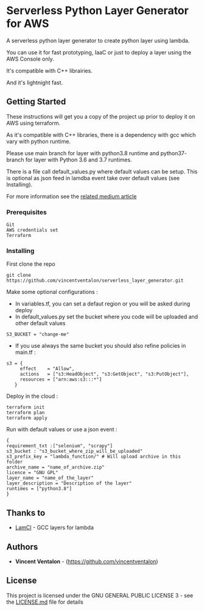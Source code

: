 # Serverless Python Layer Generator for AWS

A serverless python layer generator to create python layer using lambda. 

You can use it for fast prototyping, IaaC or just to deploy a layer using the AWS Console only.

It's compatible with C++ librairies.

And it's lightnight fast.
## Getting Started

These instructions will get you a copy of the project up prior to deploy it on AWS using terraform.

As it's compatible with C++ libraries, there is a dependency with gcc which vary with python runtime.

Please use main branch for layer with python3.8 runtime and python37- branch for layer with Python 3.6 and 3.7 runtimes.

There is a file call default_values.py where default values can be setup. This is optional as json feed in lamdba event take over default values (see Installing).

For more information see the [related medium article](https://medium.com/nerd-for-tech/python-serverless-layer-generator-for-aws-1a4faa46b097)

### Prerequisites

```
Git
AWS credentials set
Terraform
```

### Installing

First clone the repo
```
git clone https://github.com/vincentventalon/serverless_layer_generator.git
```

Make some optional configurations :

* In variables.tf, you can set a defaut region or you will be asked during deploy
* In default_values.py set the bucket where you code will be uploaded and other default values
```
S3_BUCKET = "change-me"
```
* If you use always the same bucket you should also refine policies in main.tf : 
 ```
s3 = {
      effect    = "Allow",
      actions   = ["s3:HeadObject", "s3:GetObject", "s3:PutObject"],
      resources = ["arn:aws:s3:::*"]
    }
```


Deploy in the cloud :
```
terraform init
terraform plan
terraform apply
```

Run with default values or use a json event :
```
{
requirement_txt :["selenium", "scrapy"]  
s3_bucket : "s3_bucket_where_zip_will_be_uploaded"
s3_prefix_key = "lambda_function/" # Will upload archive in this folder
archive_name = "name_of_archive.zip" 
licence = "GNU GPL"
layer_name = "name_of_the_layer"
layer_description = "Description of the layer"
runtimes = ["python3.8"]
}
```

## Thanks to 

* [LamCI](https://github.com/lambci/gcc-lambda-layer) - GCC layers for lambda

## Authors

* **Vincent Ventalon** - (https://github.com/vincentventalon)


## License

This project is licensed under the GNU GENERAL PUBLIC LICENSE 3 - see the [LICENSE.md](LICENSE.md) file for details
